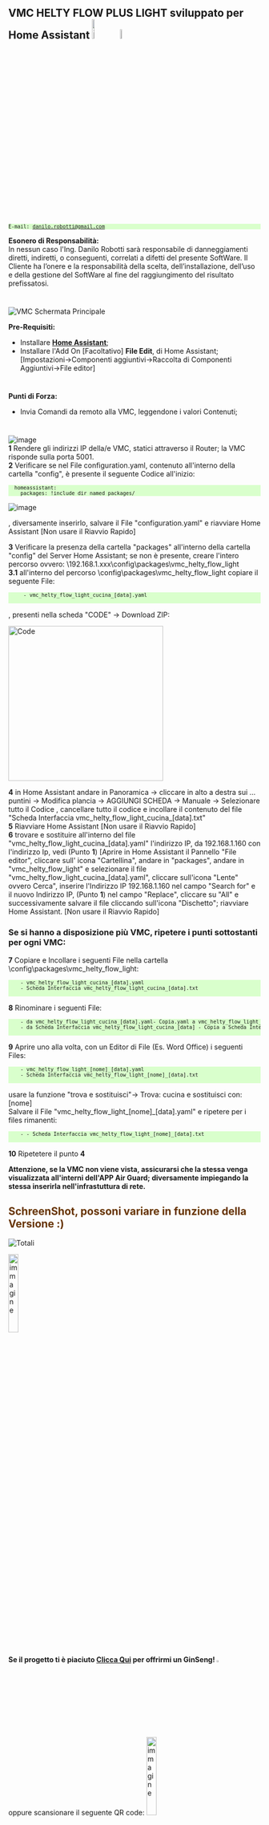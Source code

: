 <!-- <img class="hidden-image" src="https://github.com/DanRobo76/VMC-HELTY-FLOW/assets/102819027/72d95647-d900-4fbc-acfa-6864b7f76321.png" alt="VMC"> -->

## VMC HELTY FLOW PLUS LIGHT sviluppato per Home Assistant <a href="https://www.home-assistant.io/" target="_blank"><img src="https://user-images.githubusercontent.com/102819027/233830183-9c55677d-b6a1-4153-8d3c-219394ec8720.png" alt="immagine" style="width:10%;"></a> <a href="https://www.heltyair.com/prodotti/vmc-a-parete/flow-plus/" target="_blank"><img src="https://user-images.githubusercontent.com/102819027/233830311-1a5e8923-b991-46b1-84b0-f72198d5055d.png" alt="immagine" style="width:7%;"></a>
<pre style="font-size:10px; background-color: #d9ffcc;">
E-mail: <a href="mailto:danilo.robotti@gmail.com">danilo.robotti@gmail.com</a>
</pre>
<strong>Esonero di Responsabilità:</strong><br>
In nessun caso l'Ing. Danilo Robotti sarà responsabile di danneggiamenti diretti, indiretti, o conseguenti, correlati a difetti del presente SoftWare. 
Il Cliente ha l’onere e la responsabilità della scelta, dell’installazione, dell’uso e della gestione del SoftWare al fine del raggiungimento del risultato prefissatosi. 

#
![VMC Schermata Principale](https://github.com/DanRobo76/VMC-HELTY-FLOW-LIGHT/assets/102819027/36a6b828-7625-4464-a53a-1d888f1825d8)

<strong>Pre-Requisiti:</strong>
 - Installare <strong><a href="https://www.home-assistant.io/installation/">Home Assistant</a></strong>;
 - Installare l'Add On [Facoltativo] <strong>File Edit</strong>, di Home Assistant; <br> 
   [Impostazioni->Componenti aggiuntivi->Raccolta di Componenti Aggiuntivi->File editor]
#
<strong>Punti di Forza:</strong>
  - Invia Comandi da remoto alla VMC, leggendone i valori Contenuti;
 #
![image](https://user-images.githubusercontent.com/102819027/235299358-88373b06-b62e-4867-88ab-287cad60bb6d.png)<br>
<strong>1</strong> Rendere gli indirizzi IP della/e VMC, statici attraverso il Router; la VMC risponde sulla porta 5001. <br>
<strong>2</strong> Verificare se nel File configuration.yaml, contenuto all'interno della cartella "config", è presente il seguente Codice all'inizio: <br>

<pre style="font-size:10px; background-color: #d9ffcc;">
  homeassistant:
    packages: !include_dir_named packages/
</pre>

  ![image](https://user-images.githubusercontent.com/102819027/235297601-64f027ab-5696-4a5c-aa36-c2bbbbcb5836.png)

  , diversamente inserirlo, salvare il File "configuration.yaml" e riavviare Home Assistant [Non usare il Riavvio Rapido]<BR>

<strong>3</strong> Verificare la presenza della cartella "packages" all'interno della cartella "config" del Server Home Assistant; se non è presente, creare l'intero  percorso ovvero: \\192.168.1.xxx\config\packages\vmc_helty_flow_light<BR>
 <strong>3.1</strong> all'interno del percorso \config\packages\vmc_helty_flow_light copiare il seguente File:<BR> 
  <pre style="font-size:10px; background-color: #d9ffcc;">
     - vmc_helty_flow_light_cucina_[data].yaml
  </pre>
 , presenti nella scheda "CODE" -> Download ZIP:<BR>

<img width="309" alt="Code" src="https://github.com/DanRobo76/VMC-HELTY-FLOW-LIGHT/assets/102819027/65eb9f70-14df-4daf-a338-a1a4b337ee83"><BR>

 
<strong>4</strong> in Home Assistant andare in Panoramica -> cliccare in alto a destra sui ... puntini -> Modifica plancia -> AGGIUNGI SCHEDA -> Manuale -> Selezionare tutto il Codice , cancellare tutto il codice e incollare il contenuto del file "Scheda Interfaccia vmc_helty_flow_light_cucina_[data].txt"<br>
<strong>5</strong> Riavviare Home Assistant [Non usare il Riavvio Rapido] <br>
<strong>6</strong> trovare e sostituire all'interno del file "vmc_helty_flow_light_cucina_[data].yaml" l'indirizzo IP, da 192.168.1.160 con l'indirizzo Ip, vedi (Punto <strong>1</strong>)  [Aprire in Home Assistant il Pannello "File editor", cliccare sull' icona "Cartellina", andare in "packages", andare in "vmc_helty_flow_light" e selezionare il file "vmc_helty_flow_light_cucina_[data].yaml", cliccare sull'icona "Lente" ovvero Cerca", inserire l'Indirizzo IP 192.168.1.160 nel campo "Search for" e il nuovo Indirizzo IP, (Punto <strong>1</strong>) nel campo "Replace", cliccare su "All" e successivamente salvare il file cliccando sull'icona "Dischetto"; riavviare Home Assistant. [Non usare il Riavvio Rapido]<br>
  
###   Se si hanno a disposizione più VMC, ripetere i punti sottostanti per ogni VMC:                      

<strong>7</strong> Copiare e Incollare i seguenti File nella cartella \config\packages\vmc_helty_flow_light:
 <pre style="font-size:10px; background-color: #d9ffcc;">
    - vmc_helty_flow_light_cucina_[data].yaml
    - Scheda Interfaccia vmc_helty_flow_light_cucina_[data].txt
  </pre> 
<strong>8</strong> Rinominare i seguenti File:
  <pre style="font-size:10px; background-color: #d9ffcc;">
    - da vmc_helty_flow_light_cucina_[data].yaml- Copia.yaml a vmc_helty_flow_light_[nome]_[data].yaml (Es. vmc_helty_flow_light_sala_[data].yaml)
    - da Scheda Interfaccia vmc_helty_flow_light_cucina_[data] - Copia a Scheda Interfaccia vmc_helty_flow_light_[nome]_[data].txt (Es. Scheda Interfaccia vmc_helty_flow_light_sala_[data].txt)
  </pre> 
<strong>9</strong> Aprire uno alla volta, con un Editor di File (Es. Word Office) i seguenti Files:
  <pre style="font-size:10px; background-color: #d9ffcc;">
    - vmc_helty_flow_light_[nome]_[data].yaml
    - Scheda Interfaccia vmc_helty_flow_light_[nome]_[data].txt
  </pre> 
  usare la funzione "trova e sostituisci"-> Trova: cucina e sostituisci con: [nome] <br>
  Salvare il File "vmc_helty_flow_light_[nome]_[data].yaml" e ripetere per i files rimanenti:
  <pre style="font-size:10px; background-color: #d9ffcc;">
    - - Scheda Interfaccia vmc_helty_flow_light_[nome]_[data].txt
  </pre> 
<strong>10</strong> Ripetetere il punto <strong>4</strong>

<strong>Attenzione, se la VMC non viene vista, assicurarsi che la stessa venga visualizzata all'interni dell'APP Air Guard; diversamente impiegando la stessa inserirla nell'infrastuttura di rete.</strong>
    
## <span style="color:#663300">SchreenShot, possoni variare in funzione della Versione :)</span>
![Totali](https://github.com/DanRobo76/VMC-HELTY-FLOW/assets/102819027/29c47bea-c78f-4791-acea-2db45b83d804)
 
<a href="https://www.paypal.com/donate/?business=YU9379GL8VDW4&amount=1.2&no_recurring=1&item_name=Se+il+progetto+ti+%C3%A8+piaciuto%2C++offrimi+un+GinSeng%21+%0A%3B%29&currency_code=EUR"><img src="https://user-images.githubusercontent.com/102819027/233835920-a428b274-1fe8-4001-8be2-3429628f81ca.png" alt="immagine" style="width:20%;"> </a> 

#### Se il progetto ti è piaciuto <a href="https://www.paypal.com/donate/?business=YU9379GL8VDW4&amount=1.2&no_recurring=1&item_name=Se+il+progetto+ti+%C3%A8+piaciuto%2C++offrimi+un+GinSeng%21+%0A%3B%29&currency_code=EUR">Clicca Qui</a> per offrirmi un GinSeng! <a href="https://www.paypal.com/donate/?business=YU9379GL8VDW4&amount=1.2&no_recurring=1&item_name=Se+il+progetto+ti+%C3%A8+piaciuto%2C++offrimi+un+GinSeng%21+%0A%3B%29&currency_code=EUR"><img src="https://user-images.githubusercontent.com/102819027/233830035-709efa6b-94d7-4ea6-865b-76ab5c1eee6d.png" alt="immagine" style="width:3%;"></a>
<br>
oppure scansionare il seguente QR code:
<img src="https://github.com/DanRobo76/VMC-HELTY-FLOW/assets/102819027/81ba7208-fbad-4fab-8ceb-cdcf901fdb61.png" alt="immagine" style="width:20%;">
<br>

